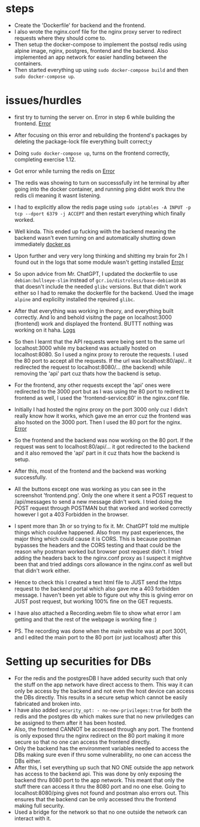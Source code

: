 # steps
- Create the 'Dockerfile' for backend and the frontend.
- I also wrote the nginx.conf file for the nginx proxy server to redirect requests where they should come to. 
- Then setup the docker-compose to implement the postsql redis using  alpine image, nginx, postgres, frontend and the backend. Also implemented an app network for easier handling between the containers.
- Then started everything up using `sudo docker-compose build` and then `sudo docker-compose up`.

# issues/hurdles
- first try to turning the server on. Error in step 6 while building the frontend. [Error](https://pastebin.com/Zns7r0uA)
- After focusing on this error and rebuilding the frontend's packages by deleting the package-lock file everything built correct;y
- Doing `sudo docker-compose up`, turns on the frontend correctly, completing exercise 1.12.
- Got error while turning the redis on [Error](https://pastebin.com/yeApkV2M)
- The redis was showing to turn on successsfully int he terminal by after going into the docker container, and running ping didnt work thru the redis cli meaning it wasnt listening.
- I had to explicitly allow the redis page using `sudo iptables -A INPUT -p tcp --dport 6379 -j ACCEPT` and then restart everything which finally worked.
- Well kinda. This ended up fucking wiith the backend meaning the backend wasn't even turning on and automatically shutting down immediately [docker ps](https://pastebin.com/bAcLXgxx)
- Upon further and very very long thinking and shitting my brain for 2h I found out in the logs that some module wasn't getting installed [Error](https://pastebin.com/CbQbzfpy)
- So upon advice from Mr. ChatGPT, I updated the dockerfile to use `debian:bullseye-slim` instead of `gcr.io/distroless/base-debian10` as that doesn't include the needed `glibc` versions. But that didn't work either so I had to remake the dockerfile for the backend. Used the image `alpine` and explicilty installed the rqeuired `glibc`.
- After that everything was working in theory, and everything built correctly. And lo and behold visitng the page on localhost:3000 (frontend) work and displayed the frontend. BUTTT nothing was working on it haha. [Logs](https://pastebin.com/PV10FT5K)
- So then I learnt that the API requests were being sent to the same url localhost:3000 while my backend was actually hosted on localhost:8080. So I used a nginx proxy to reroute the requests. I used the 80 port to accept all the requests. If the url was localhost:80/api/.. it redirected the request to localhost:8080/... (the backend) while removing the 'api' part cuz thats how the backend is setup.
- For the frontend, any other requests except the 'api' ones were redirected to the 3000 port but as I was using the 80 port to redirect te frontend as well, I used the 'frontend-service:80' in the nginx.conf file.
- Initially I had hosted the nginx proxy on the port 3000 only cuz I didn't really know how it works, which gave me an error cuz the frontend was also hsoted on the 3000 port. Then I used the 80 port for the nginx. [Error](https://pastebin.com/A1d2dcsn)
- So the frontend and the backend was now working on the 80 port. If the request was sent to localhost:80/api/... it got redirected to the backend and it also removed the 'api' part in it cuz thats how the backend is setup.

- After this, most of the frontend and the backend was working successfully. 
- All the buttons except one was working as you can see in the screenshot 'frontend.png'. Only the one where it sent a POST request to /api/messages to send a new message didn't work. I tried doing the POST request through POSTMAN but that worked and worked correctly however I got a 403 Forbidden in the browser.
- I spent more than 3h or so trying to fix it. Mr. ChatGPT told me multiple things which couldve happened. Also from my past experiences, the major thing which could cause it is CORS. This is because postman bypasses the headers and the CORS testing and thaat could be the reason why postman worked but browser post request didn't. I tried adding the headers back to the nginx.conf proxy as I suspect it mightve been that and tried addings cors allowance in the nginx.conf as well but that didn't work either. 
- Hence to check this I created a text html file to JUST send the https request to the backend portal which also gave me a 403 forbidden message. I haven't been yet able to figure out why this is giving error on JUST post request, but working 100% fine on the GET requests.

- I have also attached a Recording.webm file to show what error I am getting and that the rest of the webpage is working fine :)
- PS. The recording was done when the main website was at port 3001, and I edited the main port to the 80 port (or just localhost) after this

# Setting up securities for DBs
- For the redis and the postgresDB I have added security such that only the stuff on the app network have direct access to them. This way it can only be access by the backend and not even the host device can access the DBs directly. This results in a secure setup which cannot be easily fabricated and broken into.
- I have also added `security_opt: - no-new-privileges:true` for both the redis and the postgres db which makes sure that no new priviledges can be assigned to them after it has been hosted.
- Also, the frontend CANNOT be accessed through any port. The frontend is only exposed thru the nginx redirect on the 80 port making it more secure so that no one can access the frontend directly.
- Only the backend has the environment variables needed to access the DBs making sure even if thru some vulnerability, no one can access the DBs either.
- After this, I set everything up such that NO ONE outside the app network has access to the backend api. This was done by only exposing the backend thru 8080 port to the app network. This meant that only the stuff there can access it thru the 8080 port and no one else. Going to localhost:8080/ping gives not found and postman also errors out. This ensures that the backend can be only accessed thru the frontend making full security. 
- Used a bridge for the network so that no one outside the network can interact with it.